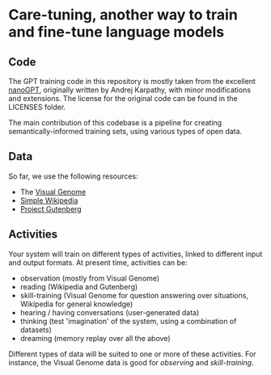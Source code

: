 # Care-tuning, another way to train and fine-tune language models

## Code

The GPT training code in this repository is mostly taken from the excellent [nanoGPT](https://github.com/karpathy/nanoGPT), originally written by Andrej Karpathy, with minor modifications and extensions. The license for the original code can be found in the LICENSES folder.

The main contribution of this codebase is a pipeline for creating semantically-informed training sets, using various types of open data.

## Data

So far, we use the following resources:

* The [Visual Genome](https://homes.cs.washington.edu/~ranjay/visualgenome/api.html)
* [Simple Wikipedia](https://simple.wikipedia.org/wiki/Main_Page)
* [Project Gutenberg](https://www.gutenberg.org/)


## Activities

Your system will train on different types of activities, linked to different input and output formats. At present time, activities can be:

* observation (mostly from Visual Genome)
* reading (Wikipedia and Gutenberg)
* skill-training (Visual Genome for question answering over situations, Wikipedia for general knowledge)
* hearing / having conversations (user-generated data)
* thinking (test 'imagination' of the system, using a combination of datasets)
* dreaming (memory replay over all the above)

Different types of data will be suited to one or more of these activities. For instance, the Visual Genome data is good for *observing* and *skill-training*.
